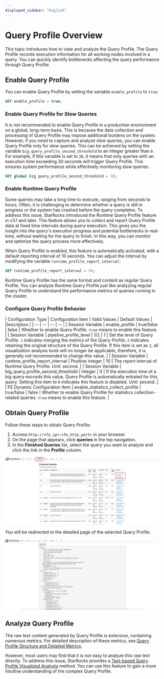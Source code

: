 ```yaml
---
displayed_sidebar: "English"
---
```


# Query Profile Overview

This topic introduces how to view and analyze the Query Profile. The Query Profile records execution information for all working nodes involved in a query. You can quickly identify bottlenecks affecting the query performance through Query Profile.

## Enable Query Profile

You can enable Query Profile by setting the variable `enable_profile` to `true`:

```SQL
SET enable_profile = true;
```

### Enable Query Profile for Slow Queries

It is not recommended to enable Query Profile in a production environment on a global, long-term basis. This is because the data collection and processing of Query Profile may impose additional burdens on the system. However, if you need to capture and analyze slow queries, you can enable Query Profile only for slow queries. This can be achieved by setting the variable `big_query_profile_second_threshold` to an integer greater than `0`. For example, if this variable is set to `30`, it means that only queries with an execution time exceeding 30 seconds will trigger Query Profile. This ensures system performance while effectively monitoring slow queries.

```SQL
SET global big_query_profile_second_threshold = 30;
```

### Enable Runtime Query Profile

Some queries may take a long time to execute, ranging from seconds to hours. Often, it is challenging to determine whether a query is still in progress or the system has crashed before the query completes. To address this issue, StarRocks introduced the Runtime Query Profile feature in v3.1 and later. This feature allows you to collect and report Query Profile data at fixed time intervals during query execution. This gives you the insight into the query's execution progress and potential bottlenecks in real-time, without waiting for the query to finish. In this way, you can monitor and optimize the query process more effectively.

When Query Profile is enabled, this feature is automatically activated, with a default reporting interval of 10 seconds. You can adjust the interval by modifying the variable `runtime_profile_report_interval`:

```SQL
SET runtime_profile_report_interval = 30;
```

Runtime Query Profile has the same format and content as regular Query Profile. You can analyze Runtime Query Profile just like analyzing regular Query Profile to understand the performance metrics of queries running in the cluster.

### Configure Query Profile Behavior

| Configuration Type | Configuration Item | Valid Values | Default Values | Description |
| -- | -- | -- | -- |
| Session Variable | enable_profile | true/false | false | Whether to enable Query Profile. `true` means to enable this feature. |
| Session Variable | pipeline_profile_level | 1/2 | 1 | Set the level of Query Profile. `1` indicates merging the metrics of the Query Profile; `2` indicates retaining the original structure of the Query Profile. If this item is set as `2`, all visualization analysis tools will no longer be applicable, therefore, it is generally not recommended to change this value. |
| Session Variable | runtime_profile_report_interval | Positive integer | 10 | The report interval of Runtime Query Profile. Unit: second. |
| Session Variable | big_query_profile_second_threshold | Integer | 0 | If the execution time of a big query excceds this value, Query Profile is automatically enbaled for this query. Setting this item to `0` indicates this feature is disabled. Unit: second. |
| FE Dynamic Configuration Item | enable_statistics_collect_profile | true/false | false | Whether to enable Query Profile for statistics collection-related queries. `true` means to enable this feature. |

## Obtain Query Profile

Follow these steps to obtain Query Profile:

1. Access `http://<fe_ip>:<fe_http_port>` in your browser.
2. On the page that appears, click **queries** in the top navigation.
3. In the **Finished Queries** list, select the query you want to analyze and click the link in the **Profile** column.

![img](../assets/profile-1.png)

You will be redirected to the detailed page of the selected Query Profile.

![img](../assets/profile-2.png)

## Analyze Query Profile

The raw text content generated by Query Profile is extensive, containing numerous metrics. For detailed description of these metrics, see [Query Profile Structure and Detailed Metrics](./query_profile_details.md).

However, most users may find that it is not easy to analyze this raw text directly. To address this issue, StarRocks provides a [Text-based Query Profile Visualized Analysis](./query_profile_text_based_analysis.md) method. You can use this feature to gain a more intuitive understanding of the complex Query Profile.
